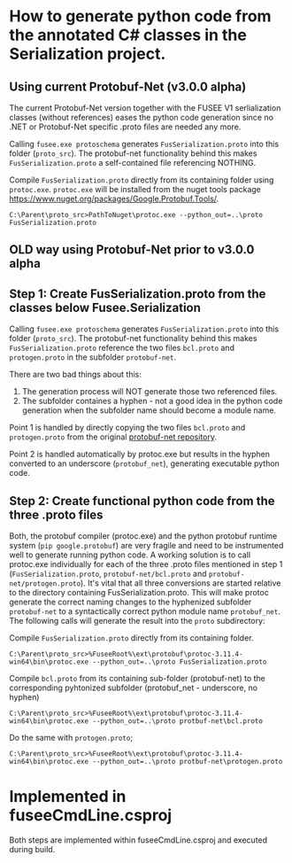 # How to generate python code from the annotated C# classes in the Serialization project.

## Using current Protobuf-Net (v3.0.0 alpha)

The current Protobuf-Net version together with the FUSEE V1 serlialization classes (without references) eases the python code generation since no .NET or Protobuf-Net specific .proto files are needed any more.

Calling `fusee.exe protoschema` generates `FusSerialization.proto` into this folder (`proto_src`). The protobuf-net functionality behind this makes `FusSerialization.proto` a self-contained file referencing NOTHING. 

Compile `FusSerialization.proto` directly from its containing folder using `protoc.exe`. `protoc.exe` will be installed from the nuget tools package https://www.nuget.org/packages/Google.Protobuf.Tools/.
```
C:\Parent\proto_src>PathToNuget\protoc.exe --python_out=..\proto FusSerialization.proto
```


## OLD way using Protobuf-Net prior to v3.0.0 alpha

## Step 1: Create FusSerialization.proto from the classes below Fusee.Serialization

Calling `fusee.exe protoschema` generates `FusSerialization.proto` into this folder (`proto_src`). The protobuf-net functionality behind this makes `FusSerialization.proto` reference the two files `bcl.proto` and `protogen.proto` in the subfolder `protobuf-net`.

There are two bad things about this: 

 1. The generation process will NOT generate those two referenced files.
 2. The subfolder containes a hyphen - not a good idea in the python code generation when the subfolder name should become a module name.

Point 1 is handled by directly copying the two files `bcl.proto` and `protogen.proto` from the original [protobuf-net repository](https://github.com/protobuf-net/protobuf-net/tree/master/src/protobuf-net.Reflection/protobuf-net).

Point 2 is handled automatically by protoc.exe but results in the hyphen converted to an underscore (`protobuf_net`), generating executable python code. 

## Step 2: Create functional python code from the three .proto files

Both, the protobuf compiler (protoc.exe) and the python protobuf runtime system (`pip google.protobuf`) are very fragile and need to be instrumented well to generate running python code. A working solution is to call protoc.exe individually 
for each of the three .proto files mentioned in step 1 (`FusSerialization.proto`, `protobuf-net/bcl.proto` and `protobuf-net/protogen.proto`). It's vital that all three conversions are started relative to the directory containing FusSerialization.proto. This will make protoc
generate the correct naming changes to the hyphenized subfolder `protobuf-net` to a syntactically correct python module name `protobuf_net`. The following calls will generate the result into the `proto` subdirectory:

Compile `FusSerialization.proto` directly from its containing folder.
```
C:\Parent\proto_src>%FuseeRoot%\ext\protobuf\protoc-3.11.4-win64\bin\protoc.exe --python_out=..\proto FusSerialization.proto
```

Compile `bcl.proto` from its containing sub-folder (protobuf-net) to the corresponding pyhtonized subfolder (protobuf_net - underscore, no hyphen)
```
C:\Parent\proto_src>%FuseeRoot%\ext\protobuf\protoc-3.11.4-win64\bin\protoc.exe --python_out=..\proto protbuf-net\bcl.proto
```

Do the same with `protogen.proto`;
```
C:\Parent\proto_src>%FuseeRoot%\ext\protobuf\protoc-3.11.4-win64\bin\protoc.exe --python_out=..\proto protbuf-net\protogen.proto
```

# Implemented in fuseeCmdLine.csproj

Both steps are implemented within fuseeCmdLine.csproj and executed during build.

